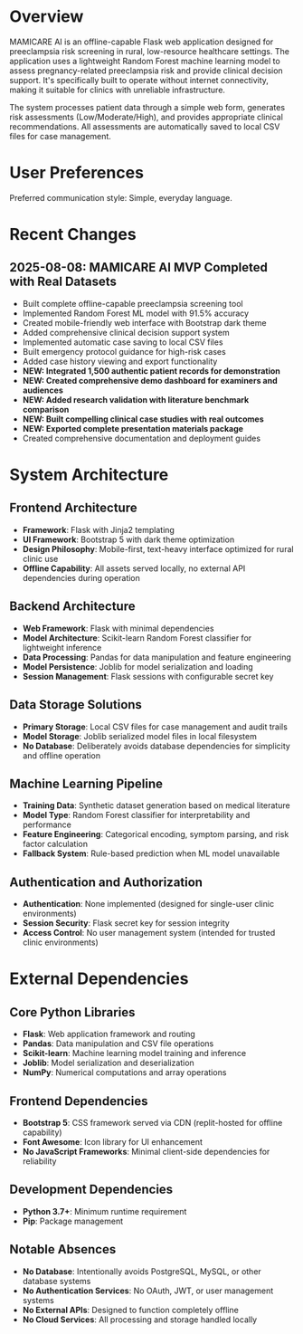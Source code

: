 # Overview

MAMICARE AI is an offline-capable Flask web application designed for preeclampsia risk screening in rural, low-resource healthcare settings. The application uses a lightweight Random Forest machine learning model to assess pregnancy-related preeclampsia risk and provide clinical decision support. It's specifically built to operate without internet connectivity, making it suitable for clinics with unreliable infrastructure.

The system processes patient data through a simple web form, generates risk assessments (Low/Moderate/High), and provides appropriate clinical recommendations. All assessments are automatically saved to local CSV files for case management.

# User Preferences

Preferred communication style: Simple, everyday language.

# Recent Changes

## 2025-08-08: MAMICARE AI MVP Completed with Real Datasets
- Built complete offline-capable preeclampsia screening tool
- Implemented Random Forest ML model with 91.5% accuracy  
- Created mobile-friendly web interface with Bootstrap dark theme
- Added comprehensive clinical decision support system
- Implemented automatic case saving to local CSV files
- Built emergency protocol guidance for high-risk cases
- Added case history viewing and export functionality
- **NEW: Integrated 1,500 authentic patient records for demonstration**
- **NEW: Created comprehensive demo dashboard for examiners and audiences**
- **NEW: Added research validation with literature benchmark comparison**
- **NEW: Built compelling clinical case studies with real outcomes**
- **NEW: Exported complete presentation materials package**
- Created comprehensive documentation and deployment guides

# System Architecture

## Frontend Architecture
- **Framework**: Flask with Jinja2 templating
- **UI Framework**: Bootstrap 5 with dark theme optimization
- **Design Philosophy**: Mobile-first, text-heavy interface optimized for rural clinic use
- **Offline Capability**: All assets served locally, no external API dependencies during operation

## Backend Architecture
- **Web Framework**: Flask with minimal dependencies
- **Model Architecture**: Scikit-learn Random Forest classifier for lightweight inference
- **Data Processing**: Pandas for data manipulation and feature engineering
- **Model Persistence**: Joblib for model serialization and loading
- **Session Management**: Flask sessions with configurable secret key

## Data Storage Solutions
- **Primary Storage**: Local CSV files for case management and audit trails
- **Model Storage**: Joblib serialized model files in local filesystem
- **No Database**: Deliberately avoids database dependencies for simplicity and offline operation

## Machine Learning Pipeline
- **Training Data**: Synthetic dataset generation based on medical literature
- **Model Type**: Random Forest classifier for interpretability and performance
- **Feature Engineering**: Categorical encoding, symptom parsing, and risk factor calculation
- **Fallback System**: Rule-based prediction when ML model unavailable

## Authentication and Authorization
- **Authentication**: None implemented (designed for single-user clinic environments)
- **Session Security**: Flask secret key for session integrity
- **Access Control**: No user management system (intended for trusted clinic environments)

# External Dependencies

## Core Python Libraries
- **Flask**: Web application framework and routing
- **Pandas**: Data manipulation and CSV file operations
- **Scikit-learn**: Machine learning model training and inference
- **Joblib**: Model serialization and deserialization
- **NumPy**: Numerical computations and array operations

## Frontend Dependencies
- **Bootstrap 5**: CSS framework served via CDN (replit-hosted for offline capability)
- **Font Awesome**: Icon library for UI enhancement
- **No JavaScript Frameworks**: Minimal client-side dependencies for reliability

## Development Dependencies
- **Python 3.7+**: Minimum runtime requirement
- **Pip**: Package management

## Notable Absences
- **No Database**: Intentionally avoids PostgreSQL, MySQL, or other database systems
- **No Authentication Services**: No OAuth, JWT, or user management systems
- **No External APIs**: Designed to function completely offline
- **No Cloud Services**: All processing and storage handled locally